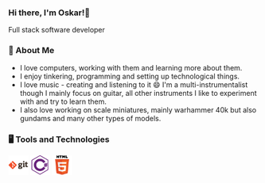 ### Hi there, I'm Oskar!👋

Full stack software developer

### 💬 About Me

- I love computers, working with them and learning more about them.
- I enjoy tinkering, programming and setting up technological things.
- I love music - creating and listening to it 😄 I'm a multi-instrumentalist though I mainly focus on guitar, all other instruments I like to experiment with and try to learn them.
- I also love working on scale miniatures, mainly warhammer 40k but also gundams and many other types of models.

### 🖥️ Tools and Technologies
<div>
<img src="https://github.com/devicons/devicon/blob/master/icons/git/git-original-wordmark.svg" title="Git" alt="Git" width="40" height="40"/>
<img src="https://github.com/devicons/devicon/blob/master/icons/csharp/csharp-line.svg" title="CSharp" alt="CSharp" width="40" height="40"/>
<img src="https://github.com/devicons/devicon/blob/master/icons/html5/html5-original-wordmark.svg" title="CSharp" alt="CSharp" width="40" height="40"/>
  
</div>

<!--
**Ostin-Oskarose/Ostin-Oskarose** is a ✨ _special_ ✨ repository because its `README.md` (this file) appears on your GitHub profile.

Here are some ideas to get you started:

- 🔭 I’m currently working on ...
- 🌱 I’m currently learning ...
- 👯 I’m looking to collaborate on ...
- 🤔 I’m looking for help with ...
- 💬 Ask me about ...
- 📫 How to reach me: ...
- 😄 Pronouns: ...
- ⚡ Fun fact: ...
-->
